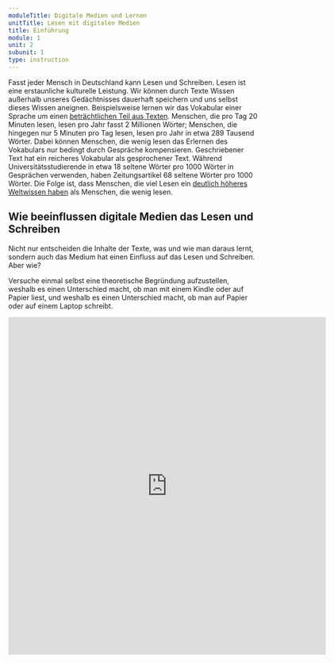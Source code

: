 ```yaml
---
moduleTitle: Digitale Medien und Lernen
unitTitle: Lesen mit digitalen Medien
title: Einführung
module: 1
unit: 2
subunit: 1
type: instruction
---
```


Fasst jeder Mensch in Deutschland kann Lesen und Schreiben. Lesen ist eine erstaunliche kulturelle Leistung. Wir können durch Texte Wissen außerhalb unseres Gedächtnisses dauerhaft speichern und uns selbst dieses Wissen aneignen. Beispielsweise lernen wir das Vokabular einer Sprache um einen [beträchtlichen Teil aus Texten](http://oregonliteracypd.uoregon.edu/sites/default/files/topic_documents/16-R1-Cunningham_0.pdf). Menschen, die pro Tag 20 Minuten lesen, lesen pro Jahr fasst 2 Millionen Wörter; Menschen, die hingegen nur 5 Minuten pro Tag lesen, lesen pro Jahr in etwa 289 Tausend Wörter. Dabei können Menschen, die wenig lesen das Erlernen des Vokabulars nur bedingt durch Gespräche kompensieren. Geschriebener Text hat ein reicheres Vokabular als gesprochener Text. Während Universitätsstudierende in etwa 18 seltene Wörter pro 1000 Wörter in Gesprächen verwenden, haben Zeitungsartikel 68 seltene Wörter pro 1000 Wörter. Die Folge ist, dass Menschen, die viel Lesen ein [deutlich höheres Weltwissen haben](https://scholar.google.de/scholar?hl=de&as_sdt=0%2C5&q=Where+Does+Knowledge+Come+From%3F+Specific+Associations+Between+Print+Exposure+and+Information+Acquisition&btnG=) als Menschen, die wenig lesen.

## Wie beeinflussen digitale Medien das Lesen und Schreiben

Nicht nur entscheiden die Inhalte der Texte, was und wie man daraus lernt, sondern auch das Medium hat einen Einfluss auf das Lesen und Schreiben. Aber wie? 

Versuche einmal selbst eine theoretische Begründung aufzustellen, weshalb es einen Unterschied macht, ob man mit einem Kindle oder auf Papier liest, und weshalb es einen Unterschied macht, ob man auf Papier oder auf einem Laptop schreibt.

<iframe src="https://docs.google.com/forms/d/e/1FAIpQLSemUtHJTUh5_mBhCJr01_JKeqbgESXA9Tr8PwlPcdtck71HOQ/viewform?embedded=true" width="640" height="681" frameborder="0" marginheight="0" marginwidth="0">Loading...</iframe>
